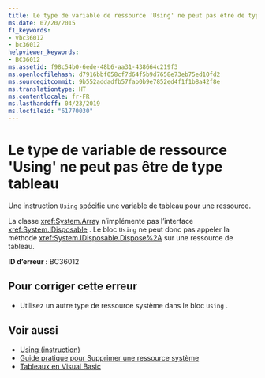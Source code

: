 ```yaml
---
title: Le type de variable de ressource 'Using' ne peut pas être de type tableau
ms.date: 07/20/2015
f1_keywords:
- vbc36012
- bc36012
helpviewer_keywords:
- BC36012
ms.assetid: f98c54b0-6ede-48b6-aa31-438664c219f3
ms.openlocfilehash: d7916bbf058cf7d64f5b9d7658e73eb75ed10fd2
ms.sourcegitcommit: 9b552addadfb57fab0b9e7852ed4f1f1b8a42f8e
ms.translationtype: HT
ms.contentlocale: fr-FR
ms.lasthandoff: 04/23/2019
ms.locfileid: "61770030"
---
```

# <a name="using-resource-variable-type-can-not-be-array-type"></a>Le type de variable de ressource 'Using' ne peut pas être de type tableau
Une instruction `Using` spécifie une variable de tableau pour une ressource.  
  
 La classe <xref:System.Array> n’implémente pas l’interface <xref:System.IDisposable> . Le bloc `Using` ne peut donc pas appeler la méthode <xref:System.IDisposable.Dispose%2A> sur une ressource de tableau.  
  
 **ID d’erreur :** BC36012  
  
## <a name="to-correct-this-error"></a>Pour corriger cette erreur  
  
- Utilisez un autre type de ressource système dans le bloc `Using` .  
  
## <a name="see-also"></a>Voir aussi

- [Using (instruction)](../../visual-basic/language-reference/statements/using-statement.md)
- [Guide pratique pour Supprimer une ressource système](../../visual-basic/programming-guide/language-features/control-flow/how-to-dispose-of-a-system-resource.md)
- [Tableaux en Visual Basic](~/docs/visual-basic/programming-guide/language-features/arrays/index.md)

